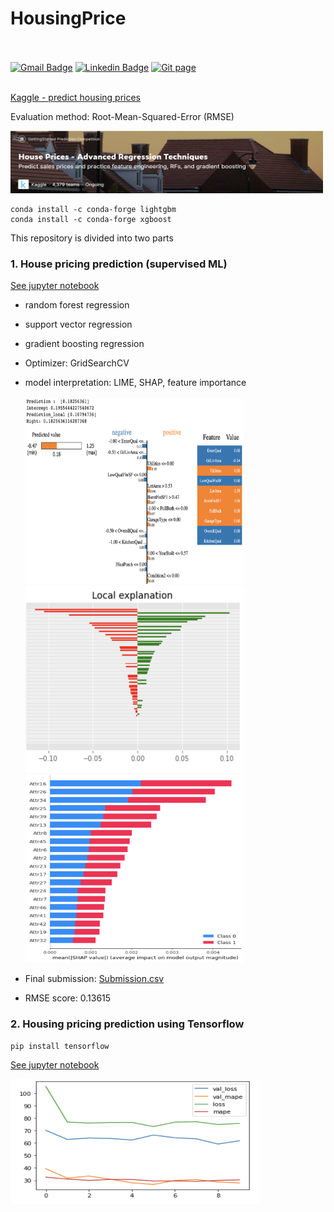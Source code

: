 # HousingPrice

<br></br>
[![Gmail Badge](https://img.shields.io/badge/Gmail-d14836?style=flat-square&logo=Gmail&logoColor=white&link=mailto:reejugn.kim@gmail.com)](mailto:reejung.kim@gmail.com)
[![Linkedin Badge](https://img.shields.io/badge/-LinkedIn-blue?style=flat-square&logo=Linkedin&logoColor=white&link=www.linkedin.com/in/reejungkim/)](https://www.linkedin.com/in/reejungkim/)
[![Git page](http://img.shields.io/badge/-Portfolio-black?style=flat-square&logo=github&link=https://reejungkim.github.io/)](https://reejungkim.github.io/)
<br></br>

[Kaggle - predict housing prices](https://www.kaggle.com/c/house-prices-advanced-regression-techniques/overview)

Evaluation method: Root-Mean-Squared-Error (RMSE)

<img src="img/kaggle.png" height="100" width="500">

```
conda install -c conda-forge lightgbm
conda install -c conda-forge xgboost
```

This repository is divided into two parts

### 1. House pricing prediction (supervised ML)

[See jupyter notebook](Kaggle%20-%20House%20Prices%20ML.ipynb)

- random forest regression
- support vector regression
- gradient boosting regression
- Optimizer: GridSearchCV
- model interpretation: LIME, SHAP, feature importance

  <img src='img/lime_img.png' height='300' width='350'>

  <img src='img/lime_local_exp.png' height='300' width='350'>

  <img src='img/shap.png' height='300' width='350'>

- Final submission: [Submission.csv](https://raw.githubusercontent.com/reejungkim/HousingPrice/master/submission.csv)
- RMSE score: 0.13615

### 2. Housing pricing prediction using Tensorflow

```
pip install tensorflow
```

[See jupyter notebook](Boston%20housing%20price%20using%20tensorflow.ipynb)

<img src="img/learning_rate.png" height="200" width="400">
